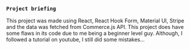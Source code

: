 ### `Project briefing`
This project was made using React, React Hook Form, Material UI, Stripe and the data was fetched from Commerce.js API.
This project does have some flaws in its code due to me being a beginner level guy. Although, I followed a tutorial on youtube, I still did some mistakes...
